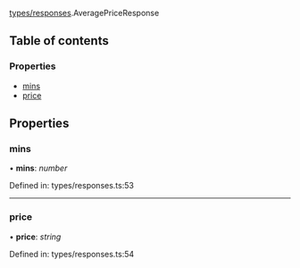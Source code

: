[types/responses](../modules/Module:-types/responses).AveragePriceResponse

## Table of contents

### Properties

- [mins](./Interface:-AveragePriceResponse#mins)
- [price](./Interface:-AveragePriceResponse#price)

## Properties

### mins

• **mins**: *number*

Defined in: types/responses.ts:53

___

### price

• **price**: *string*

Defined in: types/responses.ts:54
